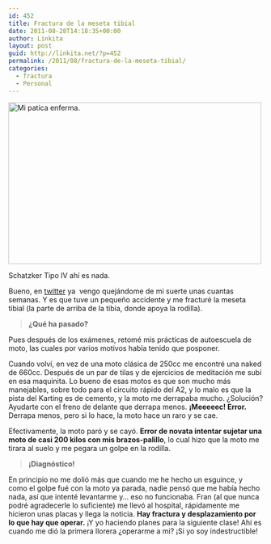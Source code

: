 ```yaml
---
id: 452
title: Fractura de la meseta tibial
date: 2011-08-28T14:18:35+00:00
author: Linkita
layout: post
guid: http://linkita.net/?p=452
permalink: /2011/08/fractura-de-la-meseta-tibial/
categories:
  - fractura
  - Personal
---
```

[<img src="http://farm7.static.flickr.com/6198/6086843250_c9b5e633dd.jpg" alt="Mi patica enferma." width="500" height="320" />](http://www.flickr.com/photos/linkita/6086843250/ "Mi patica enferma. by Linkita, on Flickr")

Schatzker Tipo IV ahí es nada.

Bueno, en [twitter](http://twitter.com/linkita) ya  vengo quejándome de mi suerte unas cuantas semanas. Y es que tuve un pequeño accidente y me fracturé la meseta tibial (la parte de arriba de la tibia, donde apoya la rodilla).

> **¿Qué ha pasado?**

Pues después de los exámenes, retomé mis prácticas de autoescuela de moto, las cuales por varios motivos había tenido que posponer.

Cuando volví, en vez de una moto clásica de 250cc me encontré una naked de 660cc. Después de un par de tilas y de ejercicios de meditación me subí en esa maquinita. Lo bueno de esas motos es que son mucho más manejables, sobre todo para el circuito rápido del A2, y lo malo es que la pista del Karting es de cemento, y la moto me derrapaba mucho. ¿Solución? Ayudarte con el freno de delante que derrapa menos. **¡Meeeeec! Error.** Derrapa menos, pero si lo hace, la moto hace un raro y se cae.

Efectivamente, la moto paró y se cayó. **Error de novata intentar sujetar una moto de casi 200 kilos con mis brazos-palillo**, lo cual hizo que la moto me tirara al suelo y me pegara un golpe en la rodilla.

> **¡Diagnóstico!**

En principio no me dolió más que cuando me he hecho un esguince, y como el golpe fué con la moto ya parada, nadie pensó que me había hecho nada, así que intenté levantarme y&#8230; eso no funcionaba. Fran (al que nunca podré agradecerle lo suficiente) me llevó al hospital, rápidamente me hicieron unas placas y llega la noticia. **Hay fractura y desplazamiento por lo que hay que operar.** ¡Y yo haciendo planes para la siguiente clase! Ahí es cuando me dió la primera llorera ¿operarme a mi? ¡Si yo soy indestructible!